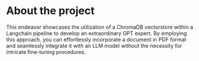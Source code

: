 # About the project
This endeavor showcases the utilization of a ChromaDB vectorstore within a Langchain pipeline to develop an extraordinary GPT expert. By employing this approach, you can effortlessly incorporate a document in PDF format and seamlessly integrate it with an LLM model without the necessity for intricate fine-tuning procedures.

